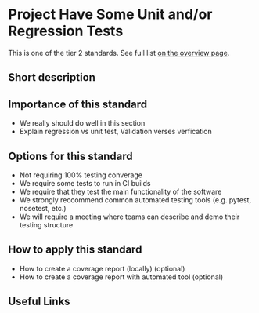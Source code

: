 # Project Have Some Unit and/or Regression Tests

This is one of the tier 2 standards. See full list [on the overview page](README.md).

## Short description


## Importance of this standard

- We really should do well in this section
- Explain regression vs unit test, Validation verses verfication


## Options for this standard

- Not requiring 100% testing converage
- We require some tests to run in CI builds
- We require that they test the main functionality of the software
- We strongly reccommend common automated testing tools (e.g. pytest, nosetest, etc.)
- We will require a meeting where teams can describe and demo their testing structure


## How to apply this standard

- How to create a coverage report (locally) (optional)
- How to create a coverage report with automated tool (optional)


## Useful Links
